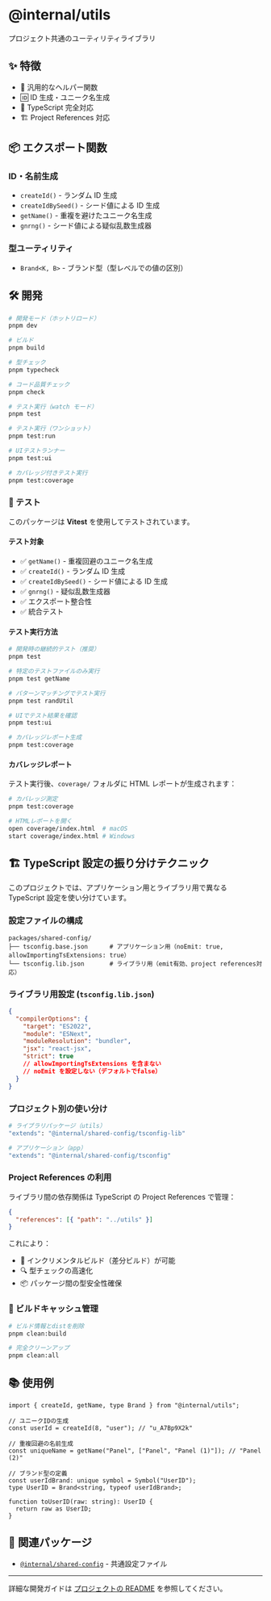# @internal/utils

プロジェクト共通のユーティリティライブラリ

## ✨ 特徴

- 🔧 汎用的なヘルパー関数
- 🆔 ID 生成・ユニーク名生成
- 📘 TypeScript 完全対応
- 🏗️ Project References 対応

## 📦 エクスポート関数

### ID・名前生成

- `createId()` - ランダム ID 生成
- `createIdBySeed()` - シード値による ID 生成
- `getName()` - 重複を避けたユニーク名生成
- `gnrng()` - シード値による疑似乱数生成器

### 型ユーティリティ

- `Brand<K, B>` - ブランド型（型レベルでの値の区別）

## 🛠️ 開発

```bash
# 開発モード（ホットリロード）
pnpm dev

# ビルド
pnpm build

# 型チェック
pnpm typecheck

# コード品質チェック
pnpm check

# テスト実行（watch モード）
pnpm test

# テスト実行（ワンショット）
pnpm test:run

# UIテストランナー
pnpm test:ui

# カバレッジ付きテスト実行
pnpm test:coverage
```

### 🧪 テスト

このパッケージは **Vitest** を使用してテストされています。

#### テスト対象

- ✅ `getName()` - 重複回避のユニーク名生成
- ✅ `createId()` - ランダム ID 生成
- ✅ `createIdBySeed()` - シード値による ID 生成
- ✅ `gnrng()` - 疑似乱数生成器
- ✅ エクスポート整合性
- ✅ 統合テスト

#### テスト実行方法

```bash
# 開発時の継続的テスト（推奨）
pnpm test

# 特定のテストファイルのみ実行
pnpm test getName

# パターンマッチングでテスト実行
pnpm test randUtil

# UIでテスト結果を確認
pnpm test:ui

# カバレッジレポート生成
pnpm test:coverage
```

#### カバレッジレポート

テスト実行後、`coverage/` フォルダに HTML レポートが生成されます：

```bash
# カバレッジ測定
pnpm test:coverage

# HTMLレポートを開く
open coverage/index.html  # macOS
start coverage/index.html # Windows
```

## 🏗️ TypeScript 設定の振り分けテクニック

このプロジェクトでは、アプリケーション用とライブラリ用で異なる TypeScript 設定を使い分けています。

### 設定ファイルの構成

```
packages/shared-config/
├── tsconfig.base.json      # アプリケーション用（noEmit: true, allowImportingTsExtensions: true）
└── tsconfig.lib.json       # ライブラリ用（emit有効、project references対応）
```

### ライブラリ用設定 (`tsconfig.lib.json`)

```json
{
  "compilerOptions": {
    "target": "ES2022",
    "module": "ESNext",
    "moduleResolution": "bundler",
    "jsx": "react-jsx",
    "strict": true
    // allowImportingTsExtensions を含まない
    // noEmit を設定しない（デフォルトでfalse）
  }
}
```

### プロジェクト別の使い分け

```bash
# ライブラリパッケージ（utils）
"extends": "@internal/shared-config/tsconfig-lib"

# アプリケーション（app）
"extends": "@internal/shared-config/tsconfig"
```

### Project References の利用

ライブラリ間の依存関係は TypeScript の Project References で管理：

```json
{
  "references": [{ "path": "../utils" }]
}
```

これにより：

- 🚀 インクリメンタルビルド（差分ビルド）が可能
- 🔍 型チェックの高速化
- 📦 パッケージ間の型安全性確保

### 🧹 ビルドキャッシュ管理

```bash
# ビルド情報とdistを削除
pnpm clean:build

# 完全クリーンアップ
pnpm clean:all
```

## 📚 使用例

```tsx
import { createId, getName, type Brand } from "@internal/utils";

// ユニークIDの生成
const userId = createId(8, "user"); // "u_A7Bp9X2k"

// 重複回避の名前生成
const uniqueName = getName("Panel", ["Panel", "Panel (1)"]); // "Panel (2)"

// ブランド型の定義
const userIdBrand: unique symbol = Symbol("UserID");
type UserID = Brand<string, typeof userIdBrand>;

function toUserID(raw: string): UserID {
  return raw as UserID;
}
```

## 🔗 関連パッケージ

- [`@internal/shared-config`](../shared-config) - 共通設定ファイル

---

詳細な開発ガイドは [プロジェクトの README](../../README.md) を参照してください。
